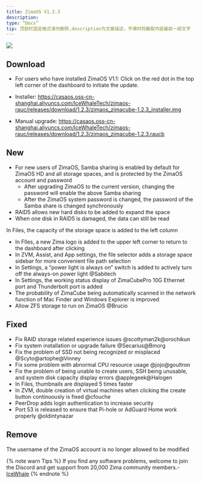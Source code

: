 ```yaml
---
title: ZimaOS V1.2.3
description:
type: “Docs”
tip: 顶部栏固定格式请勿删除,description为文章描述，不填时将截取内容最前一段文字
---
```

![](https://manage.icewhale.io/api/static/docs/1724749372699_image.png)
## Download
- For users who have installed ZimaOS V1.1: 
Click on the red dot in the top left corner of the dashboard to initiate the update.

- Installer: https://casaos.oss-cn-shanghai.aliyuncs.com/IceWhaleTech/zimaos-rauc/releases/download/1.2.3/zimaos_zimacube-1.2.3_installer.img

- Manual upgrade: https://casaos.oss-cn-shanghai.aliyuncs.com/IceWhaleTech/zimaos-rauc/releases/download/1.2.3/zimaos_zimacube-1.2.3.raucb

## New

* For new users of ZimaOS, Samba sharing is enabled by default for ZimaOS HD and all storage spaces, and is protected by the ZimaOS account and password
    - After upgrading ZimaOS to the current version, changing the password will enable the above Samba sharing
    - After the ZimaOS system password is changed, the password of the Samba share is changed synchronously
* RAID5 allows new hard disks to be added to expand the space
* When one disk in RAID5 is damaged, the data can still be read

In Files, the capacity of the storage space is added to the left column
* In FIles, a new Zima logo is added to the upper left corner to return to the dashboard after clicking
* In ZVM, Assist, and App settings, the file selector adds a storage space sidebar for more convenient file path selection
* In Settings, a “power light is always on” switch is added to actively turn off the always-on power light @Sabitech
* In Settings, the working status display of ZimaCubePro 10G Ethernet port and Thunderbolt port is added
* The probability of ZimaCube being automatically scanned in the network function of Mac Finder and Windows Explorer is improved
* Allow ZFS storage to run on ZimaOS @Brucio

## Fixed
* Fix RAID storage related experience issues @scottyman2k@orochikun
* Fix system installation or upgrade failure @Secarius@Bmorg
* Fix the problem of SSD not being recognized or misplaced @Scyto@artophe@Vinney
* Fix some problem with abnormal CPU resource usage @jojo@goultron
* Fix the problem of being unable to create users, SSH being unusable, and system disk capacity display errors @applegeek@Halogen
* In Files, thumbnails are displayed 5 times faster
* In ZVM, double creation of virtual machines when clicking the create button continuously is fixed @cfouche
* PeerDrop adds login authentication to increase security
* Port 53 is released to ensure that Pi-hole or AdGuard Home work properly @oldintynazar


## Remove
The username of the ZimaOS account is no longer allowed to be modified

  
{% note warn Tips %}
If you find any software problems, welcome to join the Discord and get support from 20,000 Zima community members.- [IceWhale](https://discord.com/invite/f9nzbmpMtU)
{% endnote %}

